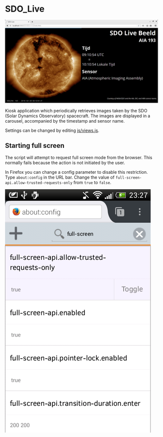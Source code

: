 SDO_Live
========

![](doc/screenshot.png)

Kiosk application which periodically retrieves images taken by the SDO (Solar
Dynamics Observatory) spacecraft. The images are displayed in a carousel,
accompanied by the timestamp and sensor name.

Settings can be changed by editing [js/views.js](js/views.js).

Starting full screen
--------------------

The script will attempt to request full screen mode from the browser. This normally fails because the action is not initiated by the user.

In Firefox you can change a config parameter to disable this restriction.
Type `about:config` in the URL bar. Change the value of `full-screen-api.allow-trusted-requests-only` from `true` to `false`.

![Firefox Config Editor](doc/firefox_fullscreen_setting.png)
